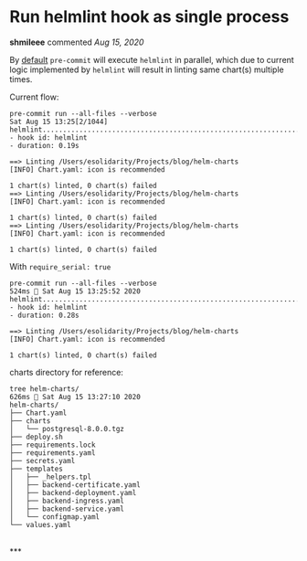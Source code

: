 # Run helmlint hook as single process

**shmileee** commented *Aug 15, 2020*

By [default](https://pre-commit.com/#hooks-require_serial) `pre-commit` will execute `helmlint` in parallel, which due to current logic implemented by `helmlint` will result in linting same chart(s) multiple times.

Current flow:
```
pre-commit run --all-files --verbose                                                                                                                 Sat Aug 15 13:25[2/1044]
helmlint.................................................................Passed
- hook id: helmlint
- duration: 0.19s

==> Linting /Users/esolidarity/Projects/blog/helm-charts
[INFO] Chart.yaml: icon is recommended

1 chart(s) linted, 0 chart(s) failed
==> Linting /Users/esolidarity/Projects/blog/helm-charts
[INFO] Chart.yaml: icon is recommended

1 chart(s) linted, 0 chart(s) failed
==> Linting /Users/esolidarity/Projects/blog/helm-charts
[INFO] Chart.yaml: icon is recommended

1 chart(s) linted, 0 chart(s) failed
```

With `require_serial: true`
```
pre-commit run --all-files --verbose                                                                                                         524ms  Sat Aug 15 13:25:52 2020
helmlint.................................................................Passed
- hook id: helmlint
- duration: 0.28s

==> Linting /Users/esolidarity/Projects/blog/helm-charts
[INFO] Chart.yaml: icon is recommended

1 chart(s) linted, 0 chart(s) failed
```

charts directory for reference:
```
tree helm-charts/                                                                                                                            626ms  Sat Aug 15 13:27:10 2020
helm-charts/
├── Chart.yaml
├── charts
│   └── postgresql-8.0.0.tgz
├── deploy.sh
├── requirements.lock
├── requirements.yaml
├── secrets.yaml
├── templates
│   ├── _helpers.tpl
│   ├── backend-certificate.yaml
│   ├── backend-deployment.yaml
│   ├── backend-ingress.yaml
│   ├── backend-service.yaml
│   └── configmap.yaml
└── values.yaml
```
<br />
***



